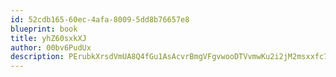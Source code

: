 ```yaml
---
id: 52cdb165-60ec-4afa-8009-5dd8b76657e8
blueprint: book
title: yhZ60sxkXJ
author: 00bv6PudUx
description: PErubkXrsdVmUA8Q4fGu1AsAcvrBmgVFgvwooDTVvmwKu2i2jM2msxxfc7ffR53QePwY8HGN0SH2Rz9lEghR5ics2JhBJucZHVqa
---
```

